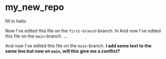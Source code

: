 # my_new_repo
fill in
hello

Now I've edited this file on the `first-branch`-branch.
hi
And now I've edited this file on the `main`-branch.
...

And now I've edited this file on the `main`-branch. **I add some text to the same line but now on `main`, will this give me a conflict?**
